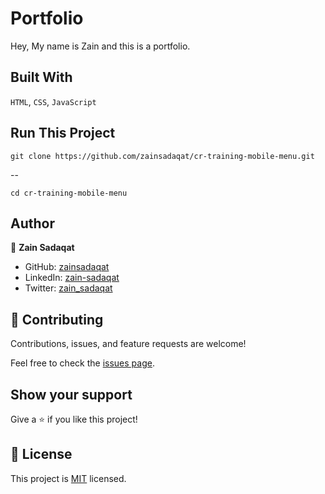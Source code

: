 # Portfolio

Hey, My name is Zain and this is a portfolio.

## Built With
`HTML`, `CSS`, `JavaScript`

## Run This Project

```
git clone https://github.com/zainsadaqat/cr-training-mobile-menu.git
```
-- 

```
cd cr-training-mobile-menu
```

## Author

👤 **Zain Sadaqat**

- GitHub: [zainsadaqat](https://github.com/zainsadaqat)
- LinkedIn: [zain-sadaqat](https://www.linkedin.com/in/zain-sadaqat/)
- Twitter: [zain_sadaqat](https://www.twitter.com/in/zain_sadaqat/)

## 🤝 Contributing

Contributions, issues, and feature requests are welcome!

Feel free to check the [issues page](../../issues/).

## Show your support

Give a ⭐️ if you like this project!

## 📝 License

This project is [MIT](./MIT.md) licensed.
